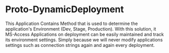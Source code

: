 # Proto-DynamicDeployment

This Application Contains Method that is used to determine the application's Environment (Dev, Stage, Production).
With this solution, it MS-Access Applications on deployment can be easily maintained and track its environment settings. 
Simply because we will never modify applications settings such as connection strings again and again every deployment. 
